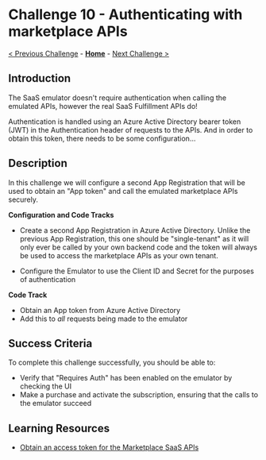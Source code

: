 # Challenge 10 - Authenticating with marketplace APIs

[< Previous Challenge](./Challenge-09.md) - **[Home](../README.md)** - [Next Challenge >](./Challenge-11.md)

## Introduction

The SaaS emulator doesn't require authentication when calling the emulated APIs, however the real SaaS Fulfillment APIs do!

Authentication is handled using an Azure Active Directory bearer token (JWT) in the Authentication header of requests to the APIs. And in order to obtain this token, there needs to be some configuration...

## Description

In this challenge we will configure a second App Registration that will be used to obtain an "App token" and call the emulated marketplace APIs securely.

**Configuration and Code Tracks**

- Create a second App Registration in Azure Active Directory. Unlike the previous App Registration, this one should be "single-tenant" as it will only ever be called by your own backend code and the token will always be used to access the marketplace APIs as your own tenant.

- Configure the Emulator to use the Client ID and Secret for the purposes of authentication

**Code Track**

- Obtain an App token from Azure Active Directory
- Add this to _all_ requests being made to the emulator

## Success Criteria

To complete this challenge successfully, you should be able to:
- Verify that "Requires Auth" has been enabled on the emulator by checking the UI
- Make a purchase and activate the subscription, ensuring that the calls to the emulator succeed

## Learning Resources

- [Obtain an access token for the Marketplace SaaS APIs](https://learn.microsoft.com/en-us/partner-center/marketplace/partner-center-portal/pc-saas-registration#how-to-get-the-publishers-authorization-token)
